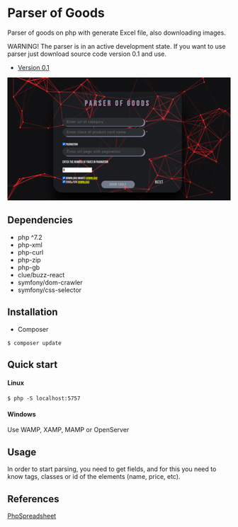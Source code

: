 # Parser of Goods

Parser of goods on php with generate Excel file, also downloading images.

WARNING! The parser is in an active development state. If you want to use parser just download source code version 0.1 and use.

* [Version 0.1](https://github.com/Nebado/ParserOfGoods/releases/tag/0.1)

![screenshot](./src/assets/images/parser_v0.1_4.png)

## Dependencies

- php ^7.2
- php-xml
- php-curl
- php-zip
- php-gb
- clue/buzz-react
- symfony/dom-crawler
- symfony/css-selector

## Installation

* Composer

```
$ composer update

```

## Quick start

#### Linux

```
$ php -S localhost:5757

```

#### Windows

Use WAMP, XAMP, MAMP or OpenServer

## Usage

In order to start parsing, you need to get fields, and for this you need to know tags, classes or id of the elements (name, price, etc).
## References

[PhpSpreadsheet](https://github.com/PHPOffice/PhpSpreadsheet)
